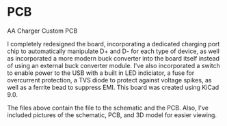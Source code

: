 # PCB
AA Charger Custom PCB

I completely redesigned the board, incorporating a dedicated charging port chip to automatically manipulate D+ and D- for each type of device, as well as incorporated a more modern buck converter into the board itself instead of using an external buck converter module. I've also incorporated a switch to enable power to the USB with a built in LED indiciator, a fuse for overcurrent protection, a TVS diode to protect against voltage spikes, as well as a ferrite bead to suppress EMI. This board was created using KiCad 9.0. 

The files above contain the file to the schematic and the PCB. Also, I've included pictures of the schematic, PCB, and 3D model for easier viewing.
